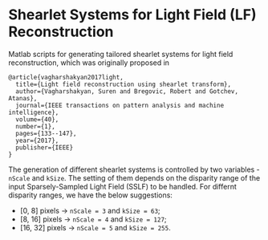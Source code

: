 # Shearlet Systems for Light Field (LF) Reconstruction
Matlab scripts for generating tailored shearlet systems for light field reconstruction, which was originally proposed in 
```
@article{vagharshakyan2017light,
  title={Light field reconstruction using shearlet transform},
  author={Vagharshakyan, Suren and Bregovic, Robert and Gotchev, Atanas},
  journal={IEEE transactions on pattern analysis and machine intelligence},
  volume={40},
  number={1},
  pages={133--147},
  year={2017},
  publisher={IEEE}
}
```

The generation of different shearlet systems is controlled by two variables - `nScale` and `kSize`.
The setting of them depends on the disparity range of the input Sparsely-Sampled Light Field (SSLF) to be handled.
For differnt disparity ranges, we have the below suggestions:
- [0, 8] pixels -> `nScale = 3` and `kSize = 63`;
- [8, 16] pixels -> `nScale = 4` and `kSize = 127`;
- [16, 32] pixels -> `nScale = 5` and `kSize = 255`.
